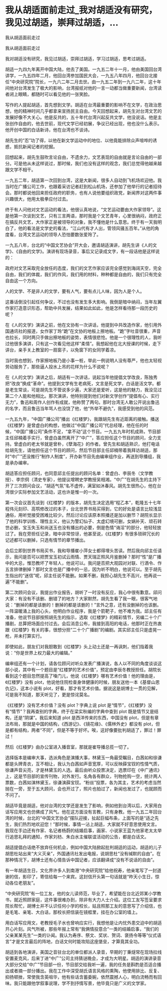 # 我从胡适面前走过_我对胡适没有研究，我见过胡适，崇拜过胡适，...

我从胡适面前走过

我从胡适面前走过

我对胡适没有研究，我见过胡适，崇拜过胡适，学习过胡适，思考过胡适。

胡适一九四九年离开中国大陆，他去了美国。一九五二年十一月，他由美国回台湾讲学，一九五四年二月，他回台湾参加国民大会，一九五八年四月，他回台北接任“中央研究院”院长，一九六二年二月去世。由一九五二年到一九六二年，这十年间他对台湾发生了极大的影响，台湾报纸对他的一言一动都当做重要新闻，台湾读者闭上眼睛，都随时可以看见他的一张笑脸。

写作的人提起胡适，首先想到文学。胡适在台湾最重要的影响不在文学，在政治思想，他的精神时间几乎都拿来宣扬民主自由。今天回想起来，胡先生对台湾文艺的发展好像不大关心。他是反共的，五十年代台湾兴起反共文学，他没说话。他是主张创作自由的，他去世前，现代文学已经初展，争议已经出现，他也没什么表示。他开创中国的白话新诗，他在台湾也不谈诗。

胡先生的“忍”功了得，以他在新文学运动中的地位、以他竟能排除众声喧哗的诱惑，抵抗新闻记者的挖掘。

回想起来，胡先生鼓吹言论自由，不遗余力，文艺表现的自由就是言论自由的一部分。可是他从未这样说过，那时候，我们也没有这样的观念，我们总觉得他越来越跟文学不相干。

一九五二年，胡适第一次回到台湾，这是大新闻，很多人自动到飞机场欢迎他。我当时在广播公司工作，也跟着采访记者赶到松山机场，还参加了他举行的记者招待会。那时都说他回来担任政府的职务，也有人说他要组织政党，新闻界对这两件事兴趣很大，他用太极拳应付过去。

终于有人问他对文艺运动的看法，他很认真地说，“文艺运动要由大作家领导”。这是他第一次谈到文艺，只有三言两语，那时我是个文艺青年，心里很纳闷，政府正在搞反共文艺，大作家正是被领导的对象，我不懂他是什么意思。终于有一天我明白了，他的看法是文学史的看法，“江山代有才人出，管领风骚五百年。”从他的角度看，台湾文艺运动的领导人恐怕要数张爱玲了。

一九五八年，台北的“中国文艺协会”开大会，邀请胡适演讲，胡先生讲《人的文学》、《自由的文学》。演讲有现场录音，事后又记录成文字，有一段话他是这样说的：

政府对文艺采取完全放任的态度，我们的文艺作家应该完全感觉到海阔天空，完全自由，我们的体裁，我们的作风，我们用的材料，种种都是自由的，我们只有完全自由这一个方向。

人的文学、不是非人的文学，要有人气，要有点儿人味，因为人是个人。

这番话倒没引起任何争议，不过也没有发生多大影响。我倒是暗中纳闷，当年左翼作家打造意识形态，帮助中共发展，结果如此如此，他是怎样看待那一段历史的呢？

在《人的文学》演讲之前，他在文协有一次讲话，他提到中共改造作家，他引用外国通讯社的报道，女作家丁玲“跪”在文协的地板上擦地板。“跪”字吐音很重，声音也拉长，同时两只手做出擦地板的姿势，表情很悲怆。他是一个很理性的人，我听过他很多演讲，只有这一次看见他这样“柔情”。我想起他在北大授课的时候，走下讲台，亲手关上教室的一扇窗子，以免窗下的女同学着凉。

当时我也想到，作家擦地板乃是小事一桩，举此一例说明人没有尊严，他也太轻视劳动服务了，那些逼人投水上吊的花样为什么不说呢？

在《人的文学》演讲之后，胡适有一次讲话，说起当年他提倡文学改良，陈独秀把“改良”换成“革命”。他提到文学有生老病死，文言是死文学，白话是活文学。都是老生常谈，可是胡先生不管说多少遍，大家还是爱听，这是他的魅力，我没见过第二个人能和他相比。那次演讲，他特别提到他们对新文学创作“提倡有心、实行无力”，鲁迅和周作人创作有成就，他称赞了两句。那时台湾无人敢公开说出鲁迅的名字，而且鲁迅当年骂人也没饶了他，他“外举不避仇”，我感受到他的风范。

一九五九年，“中国广播公司”播出《红楼梦》，我跟胡先生有近距离的接触。播送《红楼梦》是曾虚白的构想，他做过“中国广播公司”代总经理，他在任的时候，“中国广播公司”条件不足，“拿不动”这个节目。一九五九年时机成熟，节目部主任邱楠着手实行，曾虚白虽然离开了“中广”，答应担任这个节目的顾问，全力支持。曾虚白的老太爷就是曾朴，《孽海花》的作者。曾先生和胡适熟识，他打电话给胡先生，请他担任这个节目的顾问，然后节目部主任邱楠带着我拜访胡适，那时“中广”还没推行“制作人制度”，开办新节目先由编审组作业，再送到导播组，我是承办编审。

胡适答应担任顾问，也同意邱主任提出的顾问名单：曾虚白、李辰冬（文学教授）、李宗侗（清史专家），他提议增聘史学教授吴相湘。“中广”在胡先生的主持下开了三次顾问会议，“胡适气氛”名不虚传，满室如沐春风。胡先生很热心，他在台湾很少实际参加文艺活动，这也许是惟一的一次。

第一次会议首先谈到《红楼梦》的版本，胡先生决定选用“程乙本”，乾隆五十七年程伟元刻印、高鹗修改过的本子，台北世界书局买得到，它的好处是语言比较浅显通俗，用听觉接受困难比较少。然后讨论应该原本照播还是加以删节？胡院长显示了他的科学训练、理性主义，他认为警幻仙子、太虚幻境可删，女娲补天、顽石转世必删，宝玉失玉和尚送玉也没有播出的必要，倒是色情“诲淫”的部分，他轻轻放过了。我在旁担任记录，暗中非常惊讶，他甚至说，《红楼梦》有很多琐碎冗长的记述都可以删掉，只选有情节的章节播出。

会后立即到世界书局买书，我和导播崔小萍女士都得埋头苦读。然后我向邱主任请示，我问是否可以把贾宝玉初试云雨情、贾天瑞正照风月鉴删掉？那时“性”是广播中的大忌，惟恐教坏了年轻人，他说可以。我问是否把大观园对对联、行酒令、作五言排律删掉？那时文言也是广播中的一忌，因为听不明白，他说可以。至于胡先生指出的“迷信”呢，邱主任说不能删。如果不删，我担心胡先生不高兴，他再说一遍“不能删”。

第二次顾问会议，我提出作业报告，胡听了一时没有反应，我心中很有歉意。邱问大家：有没有不该删、删错了的地方？大家默然，胡先生看了我一眼，很客气地说：“删掉的都是该删的！删掉的都是该删的！”言外之意，还有没删掉的也该删。一阵温暖涌上我的心头，他明白作业程序，我是个箭靶子，他不难为我。邱主任有准备，他说节目部按照胡先生的指示，选取《红楼梦》的精彩情节，另编二十个广播剧，总算把场面应付过去。会后消息公布，我接到高阳的电话，他那时正在热衷跟《红楼梦》有关的事，很想分担“二十个广播剧”的编剧。其实邱主任只是虚晃一枪，并未打算实行。

即使如此，朋友们对我胆敢到《红楼梦》头上动土还是一再讽刺，他们指着我说：“你是世界上权力最大的编辑。”

编审组还有一个计划，请各位顾问对听众发表广播演说，各人以不同的角度谈谈这部小说，其中有一个题目是“红楼梦的艺术价值”，预定由李辰冬教授担任。胡院长看到这个题目忽然提高了嗓门儿，他说《红楼梦》哪有艺术价值！他的理由是，《红楼梦》没有 plot，他说他住院检查身体健康的时候，朋友送他一本《基督山恩仇记》，这本小说有 plot，好看，那才有艺术价值。据说这是胡博士一贯的见解，可是我不知道，那天听见了，更是惊诧莫名。

《红楼梦》没有艺术价值？没有 plot？字典上说 plot 是“情节”，《红楼梦》没有“情节”？我再查别的字典，终于在梁实秋编的字典中查到 plot 既是情节又是结构，还是“阴谋”。我后来知道 plot 是西洋传来的东西，中国没有 plot，但是有章法布局，那就是中国的结构，《西游记》、《镜花缘》、《儒林外史》都没有 plot，但是都有结构，两者“不同”，但是不等于好坏。唉，这好像要批判胡适了，罪过！罪过！

然后《红楼梦》由办公室进入播音室，那就是崔导播总揽一切了。

选择版本是编审大事，选派角色是演播大事，林黛玉一角最受瞩目，白茜如和徐谦都是头牌青衣，互不相让，我认为白茜如声音宽厚，可以反映薛宝钗的性情气质，徐谦声音尖亮，才是林黛玉的人选。最后由听众投票决定，选票印在《中广通讯》上，这是节目部的宣传刊物，对外发行。名角各有群众，刊物抢购一空，统计两人票数，白茜如演林黛玉，徐谦演薛宝钗。“粉丝”投票，各为其主，艺术的考虑当然抛在一旁，至于五大顾问，会也开过了，照片也拍过了，新闻也发过了，也就顾而不问了。

胡适毕竟是胡适，他对台湾的文学还是发生了影响，例如他到台湾以后，大家用白话写应用文也仿佛成了风气。他在这方面没有言教，只有身教。他一九五二年回台湾的时候，台北的“中国文艺协会”摆队迎接，扯起巨幅布条，上面写的是“适之先生，我们热烈地欢迎您！”那时候，事情一沾上胡适，大家就不好意思使用文言。我现在手边还有作家、名记者杨蔚的结婚启事，画家、小说家王蓝为他家老太太举行追思礼拜的通知，作家刘枋、朱白水主催联谊活动的公告，都是白话文。

胡适提倡白话绝不放弃任何机会，例如中国大陆掀起批判胡适的运动，胡适的儿子胡思杜站出来“大义灭亲”，外国通讯社发出电报，说胡思杜“没有缄默的自由”。在那种情况下，胡博士还有心情告诉中国记者，应该翻译成“没有不说话的自由”。

有一年胡适生日，文化界许多人到南港“中央研究院”给他祝寿，他亲笔写了一封道谢的信，影印了，寄信给每一个来宾。这封信开头第一句话就是“昨天小生日，惊动各位老朋友”。

“中央研究院”有一位工友，他的女儿读师范，毕业了，希望能在台北近郊某小学教书，就近照顾家庭，这件事很难办到，除非有大力人士介绍。这位工友写签呈要求院长帮忙，胡博士并不认识任何小学的校长，姑且照那工友的意思写了介绍信，也是毛笔、亲笔、大白话，那校长把信装在镜框里，挂在办公室的墙上。

用白话写应用文，老教授毛子水也曾响应实行，我想他是让内忧外患交迫中的胡适开心片刻。风气所被，那些年报上常有“我俩情投意合”一类的结婚启事，“我们的父亲某某先生”一类的讣闻。我认为寿序、祭文、奖状、贺词、褒扬令等等“仪式语言”才是文言最后的阵地，白话文何时能攻陷这座堡垒，才算竟其全功。

胡适到各地演讲，美国之音驻台北的单位都派人录音，早期的丁秉燧常在现场拉线安置麦克风，后来丁进“中广”公司主持猜谜晚会，才成为大明星。胡适的演讲录音大部分交给“中广”节目部一份，节目部交给我听一遍，我的任务是斟酌是否适合播出或者摘一部分播出。我在工作中深受胡氏语言风格的熏陶，他使用排比、反复、抑扬顿挫，常使我含英咀华，他有些话含蓄委婉，依然震撼人心，明白流畅而有回味。我只能跟他学叙事说理，学不到抒情写景，他毕竟只是广义的文学家。